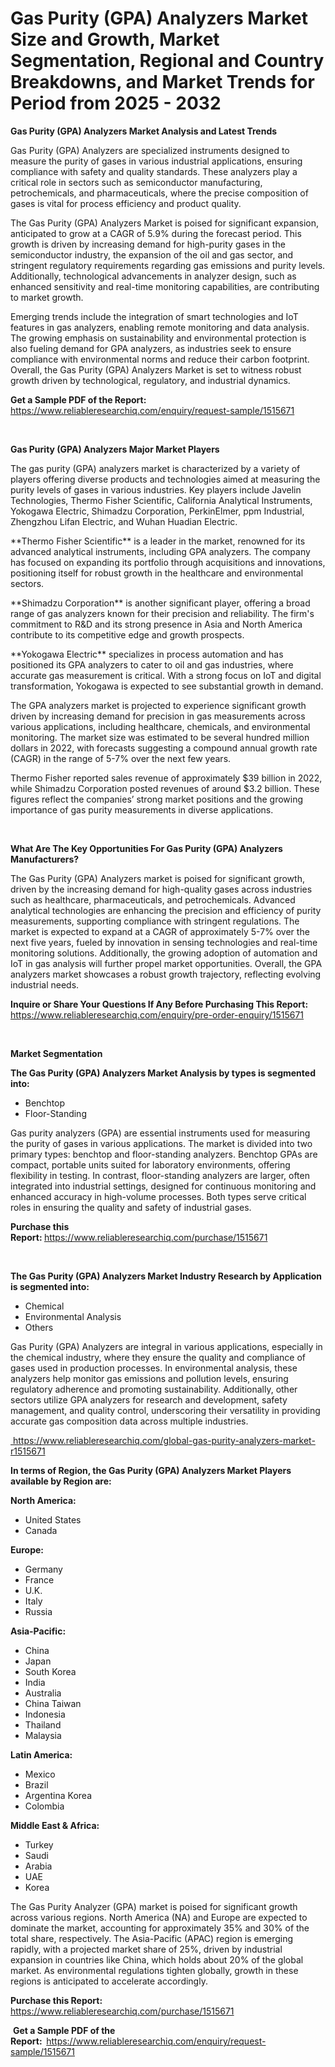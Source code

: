 <p><h1>Gas Purity (GPA) Analyzers Market Size and Growth, Market Segmentation, Regional and Country Breakdowns, and Market Trends for Period from 2025 -  2032</h1></p><p><strong>Gas Purity (GPA) Analyzers Market Analysis and Latest Trends</strong></p>
<p><p>Gas Purity (GPA) Analyzers are specialized instruments designed to measure the purity of gases in various industrial applications, ensuring compliance with safety and quality standards. These analyzers play a critical role in sectors such as semiconductor manufacturing, petrochemicals, and pharmaceuticals, where the precise composition of gases is vital for process efficiency and product quality.</p><p>The Gas Purity (GPA) Analyzers Market is poised for significant expansion, anticipated to grow at a CAGR of 5.9% during the forecast period. This growth is driven by increasing demand for high-purity gases in the semiconductor industry, the expansion of the oil and gas sector, and stringent regulatory requirements regarding gas emissions and purity levels. Additionally, technological advancements in analyzer design, such as enhanced sensitivity and real-time monitoring capabilities, are contributing to market growth.</p><p>Emerging trends include the integration of smart technologies and IoT features in gas analyzers, enabling remote monitoring and data analysis. The growing emphasis on sustainability and environmental protection is also fueling demand for GPA analyzers, as industries seek to ensure compliance with environmental norms and reduce their carbon footprint. Overall, the Gas Purity (GPA) Analyzers Market is set to witness robust growth driven by technological, regulatory, and industrial dynamics.</p></p>
<p><strong>Get a Sample PDF of the Report:&nbsp;</strong> <a href="https://www.reliableresearchiq.com/enquiry/request-sample/1515671?utm_campaign=3171&utm_medium=2&utm_source=Github&utm_content=ia&utm_term=12042025&utm_id=gas-purity-gpa-analyzers">https://www.reliableresearchiq.com/enquiry/request-sample/1515671</a></p>
<p>&nbsp;</p>
<p><strong>Gas Purity (GPA) Analyzers Major Market Players</strong></p>
<p><p>The gas purity (GPA) analyzers market is characterized by a variety of players offering diverse products and technologies aimed at measuring the purity levels of gases in various industries. Key players include Javelin Technologies, Thermo Fisher Scientific, California Analytical Instruments, Yokogawa Electric, Shimadzu Corporation, PerkinElmer, ppm Industrial, Zhengzhou Lifan Electric, and Wuhan Huadian Electric.</p><p>**Thermo Fisher Scientific** is a leader in the market, renowned for its advanced analytical instruments, including GPA analyzers. The company has focused on expanding its portfolio through acquisitions and innovations, positioning itself for robust growth in the healthcare and environmental sectors.</p><p>**Shimadzu Corporation** is another significant player, offering a broad range of gas analyzers known for their precision and reliability. The firm's commitment to R&D and its strong presence in Asia and North America contribute to its competitive edge and growth prospects.</p><p>**Yokogawa Electric** specializes in process automation and has positioned its GPA analyzers to cater to oil and gas industries, where accurate gas measurement is critical. With a strong focus on IoT and digital transformation, Yokogawa is expected to see substantial growth in demand.</p><p>The GPA analyzers market is projected to experience significant growth driven by increasing demand for precision in gas measurements across various applications, including healthcare, chemicals, and environmental monitoring. The market size was estimated to be several hundred million dollars in 2022, with forecasts suggesting a compound annual growth rate (CAGR) in the range of 5-7% over the next few years. </p><p>Thermo Fisher reported sales revenue of approximately $39 billion in 2022, while Shimadzu Corporation posted revenues of around $3.2 billion. These figures reflect the companies’ strong market positions and the growing importance of gas purity measurements in diverse applications.</p></p>
<p>&nbsp;</p>
<p><strong>What Are The Key Opportunities For Gas Purity (GPA) Analyzers Manufacturers?</strong></p>
<p><p>The Gas Purity (GPA) Analyzers market is poised for significant growth, driven by the increasing demand for high-quality gases across industries such as healthcare, pharmaceuticals, and petrochemicals. Advanced analytical technologies are enhancing the precision and efficiency of purity measurements, supporting compliance with stringent regulations. The market is expected to expand at a CAGR of approximately 5-7% over the next five years, fueled by innovation in sensing technologies and real-time monitoring solutions. Additionally, the growing adoption of automation and IoT in gas analysis will further propel market opportunities. Overall, the GPA analyzers market showcases a robust growth trajectory, reflecting evolving industrial needs.</p></p>
<p><strong>Inquire or Share Your Questions If Any Before Purchasing This Report:</strong> <a href="https://www.reliableresearchiq.com/enquiry/pre-order-enquiry/1515671?utm_campaign=3171&utm_medium=2&utm_source=Github&utm_content=ia&utm_term=12042025&utm_id=gas-purity-gpa-analyzers">https://www.reliableresearchiq.com/enquiry/pre-order-enquiry/1515671</a></p>
<p>&nbsp;</p>
<p><strong>Market Segmentation</strong></p>
<p><strong>The Gas Purity (GPA) Analyzers Market Analysis by types is segmented into:</strong></p>
<p><ul><li>Benchtop</li><li>Floor-Standing</li></ul></p>
<p><p>Gas purity analyzers (GPA) are essential instruments used for measuring the purity of gases in various applications. The market is divided into two primary types: benchtop and floor-standing analyzers. Benchtop GPAs are compact, portable units suited for laboratory environments, offering flexibility in testing. In contrast, floor-standing analyzers are larger, often integrated into industrial settings, designed for continuous monitoring and enhanced accuracy in high-volume processes. Both types serve critical roles in ensuring the quality and safety of industrial gases.</p></p>
<p><strong>Purchase this Report:&nbsp;</strong><a href="https://www.reliableresearchiq.com/purchase/1515671?utm_campaign=3171&utm_medium=2&utm_source=Github&utm_content=ia&utm_term=12042025&utm_id=gas-purity-gpa-analyzers">https://www.reliableresearchiq.com/purchase/1515671</a></p>
<p>&nbsp;</p>
<p><strong>The Gas Purity (GPA) Analyzers Market Industry Research by Application is segmented into:</strong></p>
<p><ul><li>Chemical</li><li>Environmental Analysis</li><li>Others</li></ul></p>
<p><p>Gas Purity (GPA) Analyzers are integral in various applications, especially in the chemical industry, where they ensure the quality and compliance of gases used in production processes. In environmental analysis, these analyzers help monitor gas emissions and pollution levels, ensuring regulatory adherence and promoting sustainability. Additionally, other sectors utilize GPA analyzers for research and development, safety management, and quality control, underscoring their versatility in providing accurate gas composition data across multiple industries.</p></p>
<p><a href="https://www.reliableresearchiq.com/global-gas-purity-analyzers-market-r1515671?utm_campaign=3171&utm_medium=2&utm_source=Github&utm_content=ia&utm_term=12042025&utm_id=gas-purity-gpa-analyzers">&nbsp;https://www.reliableresearchiq.com/global-gas-purity-analyzers-market-r1515671</a></p>
<p><strong>In terms of Region, the Gas Purity (GPA) Analyzers Market Players available by Region are:</strong></p>
<p>
    <p> <strong> North America: </strong>
        <ul>
            <li>United States</li>
            <li>Canada</li>
        </ul>
        </p> 
    <p> <strong> Europe: </strong>
        <ul>
            <li>Germany</li>
            <li>France</li>
            <li>U.K.</li>
            <li>Italy</li>
            <li>Russia</li>
        </ul>
        </p> 
    <p> <strong> Asia-Pacific: </strong>
        <ul>
            <li>China</li>
            <li>Japan</li>
            <li>South Korea</li>
            <li>India</li>
            <li>Australia</li>
            <li>China Taiwan</li>
            <li>Indonesia</li>
            <li>Thailand</li>
            <li>Malaysia</li>
        </ul>
        </p> 
    <p> <strong> Latin America: </strong>
        <ul>
            <li>Mexico</li>
            <li>Brazil</li>
            <li>Argentina Korea</li>
            <li>Colombia</li>
        </ul>
        </p> 
    <p> <strong> Middle East & Africa: </strong>
        <ul>
            <li>Turkey</li>
            <li>Saudi</li>
            <li>Arabia</li>
            <li>UAE</li>
            <li>Korea</li>
        </ul>
    </p>
    </p>
<p><p>The Gas Purity Analyzer (GPA) market is poised for significant growth across various regions. North America (NA) and Europe are expected to dominate the market, accounting for approximately 35% and 30% of the total share, respectively. The Asia-Pacific (APAC) region is emerging rapidly, with a projected market share of 25%, driven by industrial expansion in countries like China, which holds about 20% of the global market. As environmental regulations tighten globally, growth in these regions is anticipated to accelerate accordingly.</p></p>
<p><strong>Purchase this Report: </strong><a href="https://www.reliableresearchiq.com/purchase/1515671?utm_campaign=3171&utm_medium=2&utm_source=Github&utm_content=ia&utm_term=12042025&utm_id=gas-purity-gpa-analyzers">https://www.reliableresearchiq.com/purchase/1515671</a></p>
<p>&nbsp;<strong>Get a Sample PDF of the Report:&nbsp;&nbsp;</strong><a href="https://www.reliableresearchiq.com/enquiry/request-sample/1515671?utm_campaign=3171&utm_medium=2&utm_source=Github&utm_content=ia&utm_term=12042025&utm_id=gas-purity-gpa-analyzers">https://www.reliableresearchiq.com/enquiry/request-sample/1515671</a></p>
<p><strong></strong></p>
<p><p></p><p></p><p></p></p>